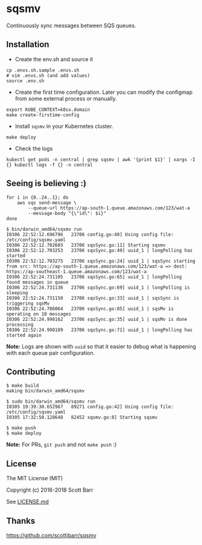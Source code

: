 # sqsmv

Continuously sync messages between SQS queues.

## Installation

- Create the env.sh and source it
```
cp .envs.sh.sample .envs.sh
# vim .envs.sh (and add values)
source .env.sh
```

- Create the first time configuration. Later you can modify the configmap from some external process or manually.
```
export KUBE_CONTEXT=k8sx.domain
make create-firstime-config
```

- Install `sqsmv` in your Kubernetes cluster.
```
make deploy
```

- Check the logs
```
kubectl get pods -n central | grep sqsmv | awk '{print $1}' | xargs -I {} kubectl logs -f {} -n central
```

## Seeing is believing :)
```
for i in {0..24..1}; do
    aws sqs send-message \
        --queue-url https://ap-south-1.queue.amazonaws.com/123/wat-a
        --message-body "{\"id\": $i}"
done
```

```
$ bin/darwin_amd64/sqsmv run
I0306 22:52:12.696796   23706 config.go:40] Using config file: /etc/config/sqsmv.yaml
I0306 22:52:12.702603   23706 sqsSync.go:11] Starting sqsmv
I0306 22:52:12.703253   23706 sqsSync.go:49] uuid_1 | longPolling has started
I0306 22:52:12.703275   23706 sqsSync.go:24] uuid_1 | sqsSync starting from src: https://ap-south-1.queue.amazonaws.com/123/wat-a => dest: https://ap-southeast-1.queue.amazonaws.com/123/wat-a
I0306 22:52:24.731105   23706 sqsSync.go:65] uuid_1 | longPolling found messages in queue
I0306 22:52:24.731136   23706 sqsSync.go:69] uuid_1 | longPolling is sleeping
I0306 22:52:24.731150   23706 sqsSync.go:33] uuid_1 | sqsSync is triggering sqsMv
I0306 22:52:24.786064   23706 sqsSync.go:85] uuid_1 | sqsMv is operating on 10 messages
I0306 22:52:24.998162   23706 sqsSync.go:35] uuid_1 | sqsMv is done processing
I0306 22:52:24.998189   23706 sqsSync.go:71] uuid_1 | longPolling has started again
```
**Note:** Logs are shown with `uuid` so that it easier to debug what is happening with each queue pair configuration.

## Contributing
```
$ make build
making bin/darwin_amd64/sqsmv

$ sudo bin/darwin_amd64/sqsmv run
I0305 19:39:30.652967   89271 config.go:42] Using config file: /etc/config/sqsmv.yaml
I0305 17:32:50.128648   82452 sqsmv.go:8] Starting sqsmv

$ make push
$ make deploy
```
**Note:** For PRs, `git push` and not `make push` :)

## License

The MIT License (MIT)

Copyright (c) 2016-2018 Scott Barr

See [LICENSE.md](LICENSE.md)

## Thanks

https://github.com/scottjbarr/sqsmv
